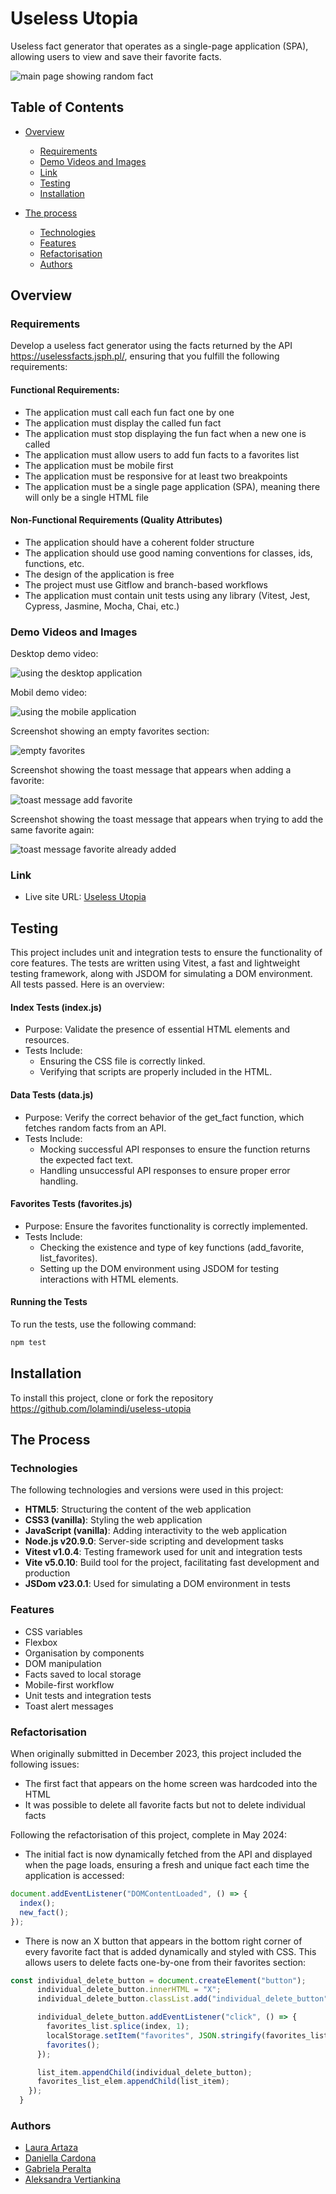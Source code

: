 # Useless Utopia

Useless fact generator that operates as a single-page application (SPA), allowing users to view and save their favorite facts. 

![main page showing random fact](assets/readme/title-image.png)

## Table of Contents

- [Overview](#overview)
  - [Requirements](#requirements)
  - [Demo Videos and Images](#demo-videos-and-images)
  - [Link](#link)
  - [Testing](#testing)
  - [Installation](#installation)

- [The process](#the-process)
  - [Technologies](#technologies)
  - [Features](#features)
  - [Refactorisation](#refactorisation)
  - [Authors](#authors)

## Overview

### Requirements

Develop a useless fact generator using the facts returned by the API https://uselessfacts.jsph.pl/, ensuring that you fulfill the following requirements:

#### Functional Requirements:
- The application must call each fun fact one by one
- The application must display the called fun fact
- The application must stop displaying the fun fact when a new one is called
- The application must allow users to add fun facts to a favorites list
- The application must be mobile first
- The application must be responsive for at least two breakpoints
- The application must be a single page application (SPA), meaning there will only be a single HTML file

#### Non-Functional Requirements (Quality Attributes)
- The application should have a coherent folder structure
- The application should use good naming conventions for classes, ids, functions, etc.
- The design of the application is free
- The project must use Gitflow and branch-based workflows
- The application must contain unit tests using any library (Vitest, Jest, Cypress, Jasmine, Mocha, Chai, etc.)

### Demo Videos and Images

Desktop demo video:

![using the desktop application](assets/readme/useless-utopia-video.gif)

Mobil demo video:

![using the mobile application](assets/readme/mobile-u-u.gif)

Screenshot showing an empty favorites section:

![empty favorites](assets/readme/no-faves-yet.png)

Screenshot showing the toast message that appears when adding a favorite:

![toast message add favorite](assets/readme/toast-message-add.png)

Screenshot showing the toast message that appears when trying to add the same favorite again:

![toast message favorite already added](assets/readme/toast-message-repeat.png)

### Link 

- Live site URL: [Useless Utopia](https://useless-utopia-lolamindi.netlify.app/)


## Testing

This project includes unit and integration tests to ensure the functionality of core features. The tests are written using Vitest, a fast and lightweight testing framework, along with JSDOM for simulating a DOM environment. All tests passed. Here is an overview:

#### Index Tests (index.js)
- Purpose: Validate the presence of essential HTML elements and resources.
- Tests Include:
  - Ensuring the CSS file is correctly linked.
  - Verifying that scripts are properly included in the HTML.

#### Data Tests (data.js)
- Purpose: Verify the correct behavior of the get_fact function, which fetches random facts from an API.
- Tests Include:
  - Mocking successful API responses to ensure the function returns the expected fact text.
  - Handling unsuccessful API responses to ensure proper error handling.

#### Favorites Tests (favorites.js)
- Purpose: Ensure the favorites functionality is correctly implemented.
- Tests Include:
  - Checking the existence and type of key functions (add_favorite, list_favorites).
  - Setting up the DOM environment using JSDOM for testing interactions with HTML elements.

#### Running the Tests
To run the tests, use the following command:

```bash
npm test  
```   

## Installation 

To install this project, clone or fork the repository https://github.com/lolamindi/useless-utopia 


## The Process 

### Technologies

The following technologies and versions were used in this project:

- **HTML5**: Structuring the content of the web application
- **CSS3 (vanilla)**: Styling the web application
- **JavaScript (vanilla)**: Adding interactivity to the web application
- **Node.js v20.9.0**: Server-side scripting and development tasks
- **Vitest v1.0.4**: Testing framework used for unit and integration tests
- **Vite v5.0.10**: Build tool for the project, facilitating fast development and production 
- **JSDom v23.0.1**: Used for simulating a DOM environment in tests

### Features 

- CSS variables 
- Flexbox
- Organisation by components 
- DOM manipulation
- Facts saved to local storage
- Mobile-first workflow
- Unit tests and integration tests
- Toast alert messages

### Refactorisation 

When originally submitted in December 2023, this project included the following issues:
- The first fact that appears on the home screen was hardcoded into the HTML
- It was possible to delete all favorite facts but not to delete individual facts

Following the refactorisation of this project, complete in May 2024:
- The initial fact is now dynamically fetched from the API and displayed when the page loads, ensuring a fresh and unique fact each time the application is accessed:

```javascript
document.addEventListener("DOMContentLoaded", () => {
  index();
  new_fact();
});
```

- There is now an X button that appears in the bottom right corner of every favorite fact that is added dynamically and styled with CSS. This allows users to delete facts one-by-one from their favorites section:

```javascript
const individual_delete_button = document.createElement("button");
      individual_delete_button.innerHTML = "X";
      individual_delete_button.classList.add("individual_delete_button");

      individual_delete_button.addEventListener("click", () => {
        favorites_list.splice(index, 1);
        localStorage.setItem("favorites", JSON.stringify(favorites_list));
        favorites(); 
      });

      list_item.appendChild(individual_delete_button);
      favorites_list_elem.appendChild(list_item);
    });
  }
  ```

  ### Authors

  - [Laura Artaza](https://github.com/lolamindi)
  - [Daniella Cardona](https://github.com/dani-cp)
  - [Gabriela Peralta](https://github.com/jfpaes6453) 
  - [Aleksandra Vertiankina](https://github.com/kametazin)
